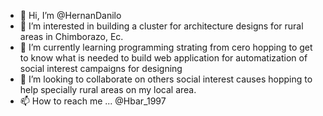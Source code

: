 - 👋 Hi, I’m @HernanDanilo
- 👀 I’m interested in building a cluster for architecture designs for rural areas in Chimborazo, Ec. 
- 🌱 I’m currently learning programming strating from cero hopping to get to know what is needed to build web application for automatization of social interest campaigns for designing
- 💞️ I’m looking to collaborate on others social interest causes hopping to help specially rural areas on my local area.
- 📫 How to reach me ... @Hbar_1997

<!---
HernanDanilo/HernanDanilo is a ✨ special ✨ repository because its `README.md` (this file) appears on your GitHub profile.
You can click the Preview link to take a look at your changes.
--->
